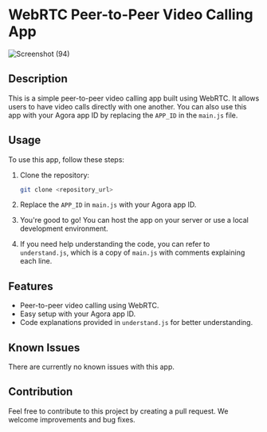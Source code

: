 # WebRTC Peer-to-Peer Video Calling App

![Screenshot (94)](https://github.com/sarthaksharma27/PeerChat-WebRTC/assets/130299888/4ec7b0ba-e8ed-4a30-bfb7-ff06c6918c1f)


## Description
This is a simple peer-to-peer video calling app built using WebRTC. It allows users to have video calls directly with one another. You can also use this app with your Agora app ID by replacing the `APP_ID` in the `main.js` file.

## Usage
To use this app, follow these steps:

1. Clone the repository:
   ```bash
   git clone <repository_url>
   ```

2. Replace the `APP_ID` in `main.js` with your Agora app ID.

3. You're good to go! You can host the app on your server or use a local development environment.

4. If you need help understanding the code, you can refer to `understand.js`, which is a copy of `main.js` with comments explaining each line.

## Features
- Peer-to-peer video calling using WebRTC.
- Easy setup with your Agora app ID.
- Code explanations provided in `understand.js` for better understanding.

## Known Issues
There are currently no known issues with this app.

## Contribution
Feel free to contribute to this project by creating a pull request. We welcome improvements and bug fixes.

